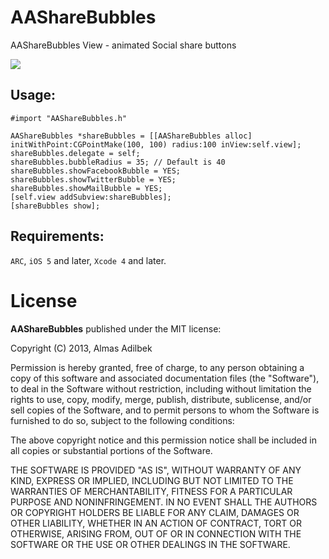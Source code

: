 AAShareBubbles
==============

AAShareBubbles View  - animated Social share buttons

<img src="http://mixdesign.kz/external/AAShareBubbles.png?tmp"/>

Usage:
------
`#import "AAShareBubbles.h"`

    AAShareBubbles *shareBubbles = [[AAShareBubbles alloc] initWithPoint:CGPointMake(100, 100) radius:100 inView:self.view];
    shareBubbles.delegate = self;
    shareBubbles.bubbleRadius = 35; // Default is 40
    shareBubbles.showFacebookBubble = YES;
    shareBubbles.showTwitterBubble = YES;
    shareBubbles.showMailBubble = YES;
    [self.view addSubview:shareBubbles];
    [shareBubbles show];

Requirements:
------------
`ARC`, `iOS 5` and later, `Xcode 4` and later.

License
==============
<b>AAShareBubbles</b> published under the MIT license:

Copyright (C) 2013, Almas Adilbek

Permission is hereby granted, free of charge, to any person obtaining a copy of this software and associated documentation files (the "Software"), to deal in the Software without restriction, including without limitation the rights to use, copy, modify, merge, publish, distribute, sublicense, and/or sell copies of the Software, and to permit persons to whom the Software is furnished to do so, subject to the following conditions:

The above copyright notice and this permission notice shall be included in all copies or substantial portions of the Software.

THE SOFTWARE IS PROVIDED "AS IS", WITHOUT WARRANTY OF ANY KIND, EXPRESS OR IMPLIED, INCLUDING BUT NOT LIMITED TO THE WARRANTIES OF MERCHANTABILITY, FITNESS FOR A PARTICULAR PURPOSE AND NONINFRINGEMENT. IN NO EVENT SHALL THE AUTHORS OR COPYRIGHT HOLDERS BE LIABLE FOR ANY CLAIM, DAMAGES OR OTHER LIABILITY, WHETHER IN AN ACTION OF CONTRACT, TORT OR OTHERWISE, ARISING FROM, OUT OF OR IN CONNECTION WITH THE SOFTWARE OR THE USE OR OTHER DEALINGS IN THE SOFTWARE.
